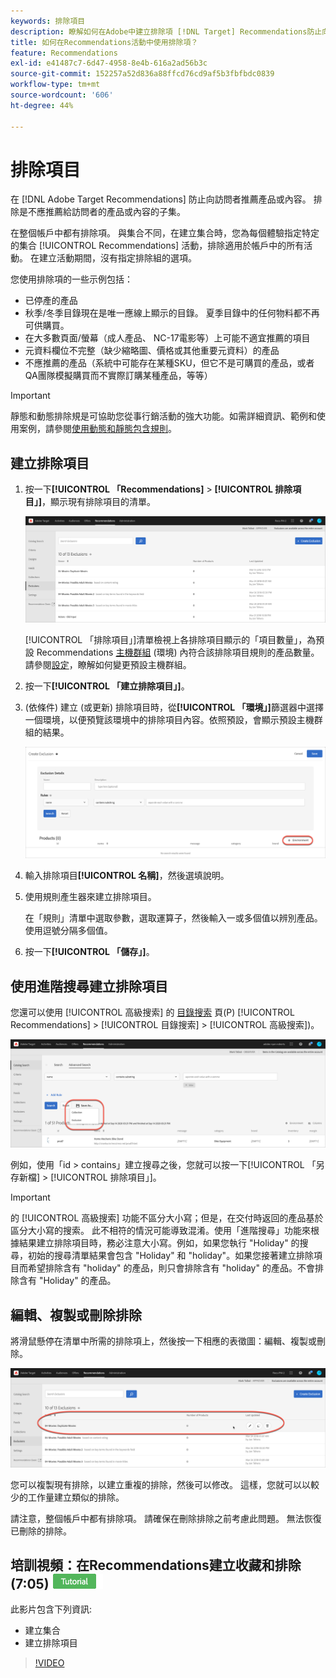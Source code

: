 ```yaml
---
keywords: 排除項目
description: 瞭解如何在Adobe中建立排除項 [!DNL Target] Recommendations防止向訪問者推薦產品或內容。
title: 如何在Recommendations活動中使用排除項？
feature: Recommendations
exl-id: e41487c7-6d47-4958-8e4b-616a2ad56b3c
source-git-commit: 152257a52d836a88ffcd76cd9af5b3fbfbdc0839
workflow-type: tm+mt
source-wordcount: '606'
ht-degree: 44%

---
```


# 排除項目

在 [!DNL Adobe Target Recommendations] 防止向訪問者推薦產品或內容。 排除是不應推薦給訪問者的產品或內容的子集。

在整個帳戶中都有排除項。 與集合不同，在建立集合時，您為每個體驗指定特定的集合 [!UICONTROL Recommendations] 活動，排除適用於帳戶中的所有活動。 在建立活動期間，沒有指定排除組的選項。

您使用排除項的一些示例包括：

* 已停產的產品
* 秋季/冬季目錄現在是唯一應線上顯示的目錄。 夏季目錄中的任何物料都不再可供購買。
* 在大多數頁面/螢幕（成人產品、 NC-17電影等）上可能不適宜推薦的項目
* 元資料欄位不完整（缺少縮略圖、價格或其他重要元資料）的產品
* 不應推薦的產品（系統中可能存在某種SKU，但它不是可購買的產品，或者QA團隊模擬購買而不實際訂購某種產品，等等）

>[!IMPORTANT]
>
>靜態和動態排除規是可協助您從事行銷活動的強大功能。如需詳細資訊、範例和使用案例，請參閱[使用動態和靜態包含規則](/help/main/c-recommendations/c-algorithms/use-dynamic-and-static-inclusion-rules.md#concept_4CB5C0FA705D4E449BD0B37B3D987F9F)。

## 建立排除項目

1. 按一下&#x200B;**[!UICONTROL 「Recommendations]** > **[!UICONTROL 排除項目」]**，顯示現有排除項目的清單。

   ![](assets/exclusions_list.png)

   [!UICONTROL 「排除項目」]清單檢視上各排除項目顯示的「項目數量」，為預設 Recommendations [主機群組](/help/main/administrating-target/hosts.md) (環境) 內符合該排除項目規則的產品數量。請參閱[設定](/help/main/c-recommendations/plan-implement.md#concept_C1E1E2351413468692D6C21145EF0B84)，瞭解如何變更預設主機群組。

1. 按一下&#x200B;**[!UICONTROL 「建立排除項目」]**。

1. (依條件) 建立 (或更新) 排除項目時，從&#x200B;**[!UICONTROL 「環境」]**&#x200B;篩選器中選擇一個環境，以便預覽該環境中的排除項目內容。依照預設，會顯示預設主機群組的結果。

   ![建立排除項目](/help/main/c-recommendations/c-products/assets/CreateExclusion.png)

1. 輸入排除項目&#x200B;**[!UICONTROL 名稱]**，然後選填說明。

1. 使用規則產生器來建立排除項目。

   在「規則」清單中選取參數，選取運算子，然後輸入一或多個值以辨別產品。使用逗號分隔多個值。

1. 按一下&#x200B;**[!UICONTROL 「儲存」]**。

## 使用進階搜尋建立排除項目

您還可以使用 [!UICONTROL 高級搜索] 的 [目錄搜索](/help/main/c-recommendations/c-products/catalog-search.md#save-as) 頁(P) [!UICONTROL Recommendations] > [!UICONTROL 目錄搜索] > [!UICONTROL 高級搜索])。

![另存為對話框](/help/main/c-recommendations/c-products/assets/save-as.png)

例如，使用「id > contains」建立搜尋之後，您就可以按一下[!UICONTROL 「另存新檔] > [!UICONTROL 排除項目」]。

>[!IMPORTANT]
>
>的 [!UICONTROL 高級搜索] 功能不區分大小寫；但是，在交付時返回的產品基於區分大小寫的搜索。 此不相符的情況可能導致混淆。使用「進階搜尋」功能來根據結果建立排除項目時，務必注意大小寫。例如，如果您執行 &quot;Holiday&quot; 的搜尋，初始的搜尋清單結果會包含 &quot;Holiday&quot; 和 &quot;holiday&quot;。如果您接著建立排除項目而希望排除含有 &quot;holiday&quot; 的產品，則只會排除含有 &quot;holiday&quot; 的產品。不會排除含有 &quot;Holiday&quot; 的產品。

## 編輯、複製或刪除排除

將滑鼠懸停在清單中所需的排除項上，然後按一下相應的表徵圖：編輯、複製或刪除。

![懸停錶徵圖排除](/help/main/c-recommendations/c-products/assets/hover-exclusions.png)

您可以複製現有排除，以建立重複的排除，然後可以修改。 這樣，您就可以以較少的工作量建立類似的排除。

請注意，整個帳戶中都有排除項。 請確保在刪除排除之前考慮此問題。 無法恢復已刪除的排除。

## 培訓視頻：在Recommendations建立收藏和排除(7:05) ![教程徽章](/help/main/assets/tutorial.png)

此影片包含下列資訊:

* 建立集合
* 建立排除項目

>[!VIDEO](https://video.tv.adobe.com/v/27689)
